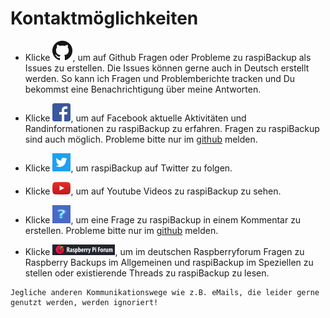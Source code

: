 # Kontaktmöglichkeiten

* Klicke [![Github](images/icons/GitHub-Mark-32px.png)](https://github.com/framps/raspiBackup/issues),
  um auf Github Fragen oder Probleme zu raspiBackup als Issues zu erstellen.
  Die Issues können gerne auch in Deutsch erstellt werden.
  So kann ich Fragen und Problemberichte tracken und Du bekommst eine Benachrichtigung über meine Antworten.

* Klicke [![Facebook](images/icons/FB-f-Logo__blue_29.png)](https://www.facebook.com/raspiBackup/),
  um auf Facebook aktuelle Aktivitäten und Randinformationen zu raspiBackup zu erfahren.
  Fragen zu raspiBackup sind auch möglich. Probleme bitte nur im [github](https://github.com/framps/raspiBackup/issues) melden.

* Klicke [![Twitter](images/icons/Twitter-f-Logo__blue_29.png)](https://www.twitter.com/linuxframp),
  um raspiBackup auf Twitter zu folgen.

* Klicke [![Youtube](images/icons/Youtube.png)](https://www.youtube.com/channel/UCnFHtfMXVpWy6mzMazqyINg),
  um auf Youtube Videos zu raspiBackup zu sehen.

* Klicke [![Kommentar](images/icons/Question_29.png)](https://linux-tips-and-tricks.de/de/raspibackup#Comments),
  um eine Frage zu raspiBackup in einem Kommentar zu erstellen. Probleme bitte nur im [github](https://github.com/framps/raspiBackup/issues) melden.

* Klicke [![RaspberryForum](images/icons/RaspberryForumSmall.png)](https://forum-raspberrypi.de/forum/board/153-backup/),
  um im deutschen Raspberryforum Fragen zu Raspberry Backups im Allgemeinen und raspiBackup im Speziellen zu stellen oder
  existierende Threads zu raspiBackup zu lesen.

``` admonish info title="Hinweis"
Jegliche anderen Kommunikationswege wie z.B. eMails, die leider gerne genutzt werden, werden ignoriert!
```

[.status]: done
[.source]: https://www.linux-tips-and-tricks.de/de/raspibackup

